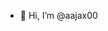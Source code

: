 - 👋 Hi, I’m @aajax00
<!---
aajax00/aajax00 is a ✨ special ✨ repository because its `README.md` (this file) appears on your GitHub profile.
You can click the Preview link to take a look at your changes.
--->
